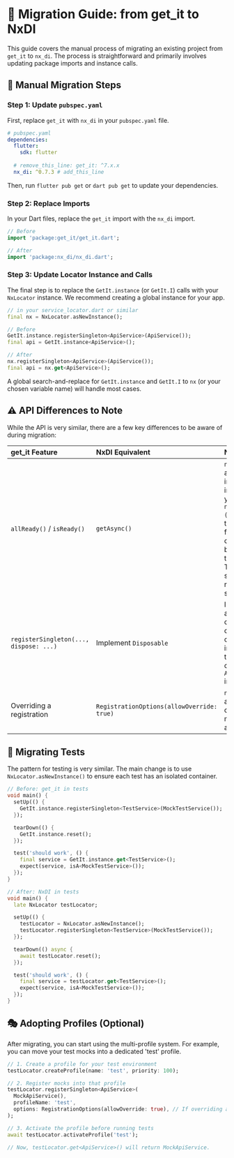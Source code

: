 # 🔄 Migration Guide: from get_it to NxDI

This guide covers the manual process of migrating an existing project from `get_it` to `nx_di`. The process is straightforward and primarily involves updating package imports and instance calls.

## 📝 Manual Migration Steps

### Step 1: Update `pubspec.yaml`

First, replace `get_it` with `nx_di` in your `pubspec.yaml` file.

```yaml
# pubspec.yaml
dependencies:
  flutter:
    sdk: flutter
  
  # remove_this_line: get_it: ^7.x.x 
  nx_di: ^0.7.3 # add_this_line
```

Then, run `flutter pub get` or `dart pub get` to update your dependencies.

### Step 2: Replace Imports

In your Dart files, replace the `get_it` import with the `nx_di` import.

```dart
// Before
import 'package:get_it/get_it.dart';

// After
import 'package:nx_di/nx_di.dart';
```

### Step 3: Update Locator Instance and Calls

The final step is to replace the `GetIt.instance` (or `GetIt.I`) calls with your `NxLocator` instance. We recommend creating a global instance for your app.

```dart
// in your service_locator.dart or similar
final nx = NxLocator.asNewInstance();

// Before
GetIt.instance.registerSingleton<ApiService>(ApiService());
final api = GetIt.instance<ApiService>();

// After
nx.registerSingleton<ApiService>(ApiService());
final api = nx.get<ApiService>();
```

A global search-and-replace for `GetIt.instance` and `GetIt.I` to `nx` (or your chosen variable name) will handle most cases.

## ⚠️ API Differences to Note

While the API is very similar, there are a few key differences to be aware of during migration:

| get_it Feature | NxDI Equivalent | Notes |
| :--- | :--- | :--- |
| `allReady()` / `isReady()` | `getAsync()` | `nx_di` handles async initialization implicitly. When you `await nx.getAsync<T>()`, it ensures the async factory has completed before returning the instance. There is no separate readiness signal. |
| `registerSingleton(..., dispose: ...)` | Implement `Disposable` | In `nx_di`, automatic cleanup relies on your service class implementing the `Disposable` or `AsyncDisposable` interface. |
| Overriding a registration | `RegistrationOptions(allowOverride: true)` | `nx_di` prevents accidental overrides. You must explicitly allow it. |

## 🧪 Migrating Tests

The pattern for testing is very similar. The main change is to use `NxLocator.asNewInstance()` to ensure each test has an isolated container.

```dart
// Before: get_it in tests
void main() {
  setUp(() {
    GetIt.instance.registerSingleton<TestService>(MockTestService());
  });

  tearDown(() {
    GetIt.instance.reset();
  });

  test('should work', () {
    final service = GetIt.instance.get<TestService>();
    expect(service, isA<MockTestService>());
  });
}

// After: NxDI in tests
void main() {
  late NxLocator testLocator;

  setUp(() {
    testLocator = NxLocator.asNewInstance();
    testLocator.registerSingleton<TestService>(MockTestService());
  });

  tearDown(() async {
    await testLocator.reset();
  });

  test('should work', () {
    final service = testLocator.get<TestService>();
    expect(service, isA<MockTestService>());
  });
}
```

## 🎭 Adopting Profiles (Optional)

After migrating, you can start using the multi-profile system. For example, you can move your test mocks into a dedicated 'test' profile.

```dart
// 1. Create a profile for your test environment
testLocator.createProfile(name: 'test', priority: 100);

// 2. Register mocks into that profile
testLocator.registerSingleton<ApiService>(
  MockApiService(),
  profileName: 'test',
  options: RegistrationOptions(allowOverride: true), // If overriding a base service
);

// 3. Activate the profile before running tests
await testLocator.activateProfile('test');

// Now, testLocator.get<ApiService>() will return MockApiService.
```
